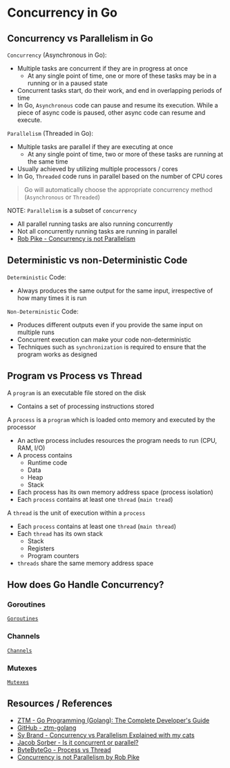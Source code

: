 # Concurrency in Go

## Concurrency vs Parallelism in Go

`Concurrency` (Asynchronous in Go):

- Multiple tasks are concurrent if they are in progress at once
  - At any single point of time, one or more of these tasks may be in a running or in a paused state
- Concurrent tasks start, do their work, and end in overlapping periods of time
- In Go, `Asynchronous` code can pause and resume its execution. While a piece of async code is paused, other async code can resume and execute.

`Parallelism` (Threaded in Go):

- Multiple tasks are parallel if they are executing at once
  - At any single point of time, two or more of these tasks are running at the same time
- Usually achieved by utilizing multiple processors / cores
- In Go, `Threaded` code runs in parallel based on the number of CPU cores

> Go will automatically choose the appropriate concurrency method (`Asynchronous` or `Threaded`)

NOTE: `Parallelism` is a subset of `concurrency`

- All parallel running tasks are also running concurrently
- Not all concurrently running tasks are running in parallel
- [Rob Pike - Concurrency is not Parallelism](https://www.youtube.com/watch?v=oV9rvDllKEg)

## Deterministic vs non-Deterministic Code

`Deterministic` Code:

- Always produces the same output for the same input, irrespective of how many times it is run

`Non-Deterministic` Code:

- Produces different outputs even if you provide the same input on multiple runs
- Concurrent execution can make your code non-deterministic
- Techniques such as `synchronization` is required to ensure that the program works as designed

## Program vs Process vs Thread

A `program` is an executable file stored on the disk

- Contains a set of processing instructions stored

A `process` is a `program` which is loaded onto memory and executed by the processor

- An active process includes resources the program needs to run (CPU, RAM, I/O)
- A process contains
  - Runtime code
  - Data
  - Heap
  - Stack
- Each process has its own memory address space (process isolation)
- Each `process` contains at least one `thread` (`main tread`)

A `thread` is the unit of execution within a `process`

- Each `process` contains at least one `thread` (`main thread`)
- Each `thread` has its own stack
  - Stack
  - Registers
  - Program counters
- `threads` share the same memory address space

## How does Go Handle Concurrency?

### Goroutines

[`Goroutines`](go_concurrency_goroutines.md)

### Channels

[`Channels`](go_concurrency_channels.md)

### Mutexes

[`Mutexes`](go_concurrency_mutexes.md)

## Resources / References

- [ZTM - Go Programming (Golang): The Complete Developer's Guide](https://zerotomastery.io/courses/learn-golang/)
- [GitHub - ztm-golang](https://github.com/jayson-lennon/ztm-golang)
- [Sy Brand - Concurrency vs Parallelism Explained with my cats](https://www.youtube.com/watch?v=5-u0yLci8bU)
- [Jacob Sorber - Is it concurrent or parallel?](https://www.youtube.com/watch?v=r2__Rw8vu1M)
- [ByteByteGo - Process vs Thread](https://www.youtube.com/watch?v=4rLW7zg21gI)
- [Concurrency is not Parallelism by Rob Pike](https://www.youtube.com/watch?v=oV9rvDllKEg)

